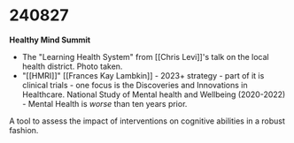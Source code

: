 # 240827

**Healthy Mind Summit**

- The "Learning Health System" from  [[Chris Levi]]'s talk on the local health district. Photo taken.
- "[[HMRI]]" [[Frances Kay Lambkin]] - 2023+ strategy - part of it is clinical trials - one focus is the Discoveries and Innovations in Healthcare. National Study of Mental health and Wellbeing (2020-2022) - Mental Health is _worse_ than ten years prior.

A tool to assess the impact of interventions on cognitive abilities in a robust fashion.
